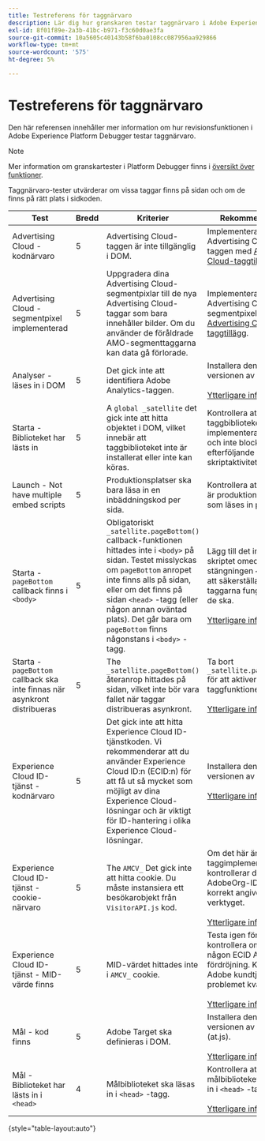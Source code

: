 ```yaml
---
title: Testreferens för taggnärvaro
description: Lär dig hur granskaren testar taggnärvaro i Adobe Experience Platform Debugger.
exl-id: 8f01f89e-2a3b-41bc-b971-f3c60d0ae3fa
source-git-commit: 10a5605c40143b58f6ba0108cc087956aa929866
workflow-type: tm+mt
source-wordcount: '575'
ht-degree: 5%

---
```


# Testreferens för taggnärvaro

Den här referensen innehåller mer information om hur revisionsfunktionen i Adobe Experience Platform Debugger testar taggnärvaro.

>[!NOTE]
>
>Mer information om granskartester i Platform Debugger finns i [översikt över funktioner](./overview.md).

Taggnärvaro-tester utvärderar om vissa taggar finns på sidan och om de finns på rätt plats i sidkoden.

| Test | Bredd | Kriterier | Rekommendation |
| --- | --- | --- | --- |
| Advertising Cloud - kodnärvaro | 5 | Advertising Cloud-taggen är inte tillgänglig i DOM. | Implementera Advertising Cloud-taggen med [Advertising Cloud-taggtillägg](../../destinations/catalog/advertising/adobe-advertising-cloud.md). |
| Advertising Cloud - segmentpixel implementerad | 5 | Uppgradera dina Advertising Cloud-segmentpixlar till de nya Advertising Cloud-taggar som bara innehåller bilder. Om du använder de föråldrade AMO-segmenttaggarna kan data gå förlorade. | Implementera Advertising Cloud-segmentpixeln med [Advertising Cloud-taggtillägg](../../destinations/catalog/advertising/adobe-advertising-cloud.md). |
| Analyser - läses in i DOM | 5 | Det gick inte att identifiera Adobe Analytics-taggen. | Installera den senaste versionen av Analytics. <br><br>[Ytterligare information](https://experienceleague.adobe.com/docs/analytics/implementation/home.html) |
| Starta - Biblioteket har lästs in | 5 | A `global _satellite` det gick inte att hitta objektet i DOM, vilket innebär att taggbiblioteket inte är installerat eller inte kan köras. | Kontrollera att taggbiblioteket är implementerat på sidan och inte blockeras av efterföljande skriptaktiviteter. |
| Launch - Not have multiple embed scripts | 5 | Produktionsplatser ska bara läsa in en inbäddningskod per sida. | Kontrollera att det bara är produktionsbiblioteket som läses in på sidan. |
| Starta - `pageBottom` callback finns i `<body>` | 5 | Obligatoriskt `_satellite.pageBottom()` callback-funktionen hittades inte i `<body>` på sidan. Testet misslyckas om `pageBottom` anropet inte finns alls på sidan, eller om det finns på sidan `<head>` -tagg (eller någon annan oväntad plats). Det går bara om `pageBottom` finns någonstans i `<body>` -tagg. | Lägg till det infogade skriptet omedelbart före stängningen `</body>` för att säkerställa att taggarna fungerar som de ska.<br><br>[Ytterligare information](../../tags/ui/client-side/asynchronous-deployment.md) |
| Starta - `pageBottom` callback ska inte finnas när asynkront distribueras | 5 | The `_satellite.pageBottom()` återanrop hittades på sidan, vilket inte bör vara fallet när taggar distribueras asynkront. | Ta bort `_satellite.pageBottom()` för att aktivera rätt taggfunktioner. <br><br>[Ytterligare information](../../tags/ui/client-side/asynchronous-deployment.md) |
| Experience Cloud ID-tjänst - kodnärvaro | 5 | Det gick inte att hitta Experience Cloud ID-tjänstkoden. Vi rekommenderar att du använder Experience Cloud ID:n (ECID:n) för att få ut så mycket som möjligt av dina Experience Cloud-lösningar och är viktigt för ID-hantering i olika Experience Cloud-lösningar. | Installera den senaste versionen av ECID.<br><br>[Ytterligare information](https://experienceleague.adobe.com/docs/id-service/using/intro/overview.html) |
| Experience Cloud ID-tjänst - cookie-närvaro | 5 | The `AMCV_` Det gick inte att hitta cookie. Du måste instansiera ett besökarobjekt från `VisitorAPI.js` kod. | Om det här är en taggimplementering kontrollerar du att AdobeOrg-ID:t är korrekt angivet i ECID-verktyget. <br><br>[Ytterligare information](https://experienceleague.adobe.com/docs/id-service/using/intro/cookies.html) |
| Experience Cloud ID-tjänst - MID-värde finns | 5 | MID-värdet hittades inte i `AMCV_` cookie. | Testa igen för att kontrollera om det finns någon ECID API-fördröjning. Kontakta Adobe kundtjänst om problemet kvarstår. <br><br>[Ytterligare information](https://experienceleague.adobe.com/docs/id-service/using/intro/cookies.html) |
| Mål - kod finns | 5 | Adobe Target ska definieras i DOM. | Installera den senaste versionen av Target (at.js). <br><br>[Ytterligare information](https://experienceleague.adobe.com/docs/target/using/implement-target/implementing-target.html) |
| Mål - Biblioteket har lästs in i `<head>` | 4 | Målbiblioteket ska läsas in i `<head>` -tagg. | Kontrollera att målbiblioteket har lästs in i `<head>` -tagg. <br><br>[Ytterligare information](https://experienceleague.adobe.com/docs/target/using/implement-target/implementing-target.html) |

{style=&quot;table-layout:auto&quot;}
